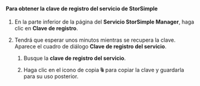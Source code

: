 #### Para obtener la clave de registro del servicio de StorSimple

1.  En la parte inferior de la página del **Servicio StorSimple Manager**, haga clic en **Clave de registro**.

2.  Tendrá que esperar unos minutos mientras se recupera la clave. Aparece el cuadro de diálogo **Clave de registro del servicio**.


	1.  Busque la **clave de registro del servicio**.

	2.  Haga clic en el icono de copia ![](./media/storsimple-ova-get-service-registration-key/image6-include.png) para copiar la clave y guardarla para su uso posterior.

<!---HONumber=AcomDC_0128_2016-->